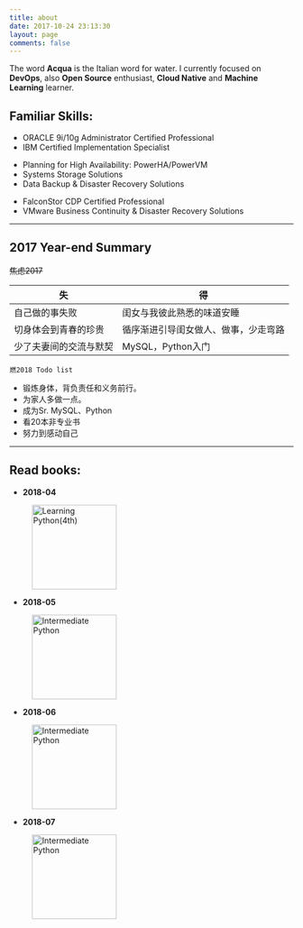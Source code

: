 ```yaml
---
title: about
date: 2017-10-24 23:13:30
layout: page
comments: false
---
```

The word **Acqua** is the Italian word for water. I currently focused on **DevOps**, also **Open Source** enthusiast, **Cloud Native** and **Machine Learning** learner.
## Familiar Skills:
- ORACLE 9i/10g Administrator Certified Professional
- IBM Certified Implementation Specialist
 + Planning for High Availability: PowerHA/PowerVM
 + Systems Storage Solutions
 + Data Backup & Disaster Recovery Solutions	
- FalconStor CDP Certified Professional
- VMware Business Continuity & Disaster Recovery Solutions

---

## 2017 Year-end Summary

~~焦虑2017~~

失|得
---|---
自己做的事失败|闺女与我彼此熟悉的味道安睡
切身体会到青春的珍贵|循序渐进引导闺女做人、做事，少走弯路
少了夫妻间的交流与默契|MySQL，Python入门

`燃2018 Todo list`

 - 锻炼身体，背负责任和义务前行。
 - 为家人多做一点。
 - 成为Sr. MySQL、Python
 - 看20本非专业书
 - 努力到感动自己

---

## Read books:

+ **2018-04**

<figure class="half">
<img src="http://p564fpez5.bkt.clouddn.com/readbooks/Learning-Python4.png" title="Learning Python(4th)" high="100" width="150">
</figure>

+ **2018-05**
<figure class="half">
<img src="http://p564fpez5.bkt.clouddn.com/readbooks/Intermediate-Python.png" title="Intermediate Python" high="100" width="150">
</figure>

+ **2018-06**
<figure class="half">
<img src="http://p564fpez5.bkt.clouddn.com/readbooks/yuejin-angela.png" title="Intermediate Python" high="100" width="150">
</figure>

+ **2018-07**
<figure class="half">
<img src="http://p564fpez5.bkt.clouddn.com/readbooks/redis_devops.png" title="Intermediate Python" high="100" width="150">
</figure>
